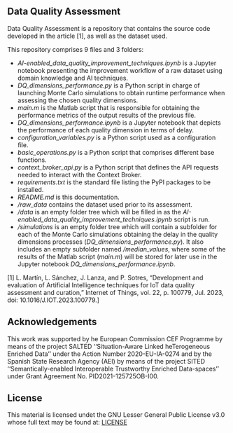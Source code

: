 ## Data Quality Assessment 
Data Quality Assessment is a repository that contains the source code developed in the article [1], as well as the dataset used.

This repository comprises 9 files and 3 folders:
- *AI-enabled_data_quality_improvement_techniques.ipynb* is a Jupyter notebook presenting the improvement workflow of a raw dataset using domain knowledge and AI techniques.
- *DQ_dimensions_performance.py* is a Python script in charge of launching Monte Carlo simulations to obtain runtime performance when assessing the chosen quality dimensions.
- *main.m* is the Matlab script that is responsible for obtaining the performance metrics of the output results of the previous file.
- *DQ_dimensions_performance.ipynb* is a Jupyter notebook that depicts the performance of each quality dimension in terms of delay.
- *configuration_variables.py* is a Python script used as a configuration file.
- *basic_operations.py* is a Python script that comprises different base functions.
- *context_broker_api.py* is a Python script that defines the API requests needed to interact with the Context Broker.
- *requirements.txt* is the standard file listing the PyPI packages to be installed.
- *README.md* is this documentation.
- */raw_data* contains the dataset used prior to its assessment.
- */data* is an empty folder tree which will be filled in as the *AI-enabled_data_quality_improvement_techniques.ipynb* script is run.
- */simulations* is an empty folder tree which will contain a subfolder for each of the Monte Carlo simulations obtaining the delay in the quality dimensions processes (*DQ_dimensions_performance.py*). It also includes an empty subfolder named */median_values*, where some of the results of the Matlab script (*main.m*) will be stored for later use in the Jupyter notebook *DQ_dimensions_performance.ipynb*.

[1] L. Martín, L. Sánchez, J. Lanza, and P. Sotres, “Development and evaluation of Artificial Intelligence techniques for IoT data quality assessment and curation,” Internet of Things, vol. 22, p. 100779, Jul. 2023, doi: 10.1016/J.IOT.2023.100779.]

## Acknowledgements

This work was supported by he European Commission CEF Programme by means of the project SALTED ‘‘Situation-Aware Linked heTerogeneous Enriched Data’’ under the Action Number 2020-EU-IA-0274 and by the Spanish State Research Agency (AEI) by means of the project SITED ‘‘Semantically-enabled Interoperable Trustworthy Enriched Data-spaces’’ under Grant Agreement No. PID2021-125725OB-I00.


## License
This material is licensed undet the GNU Lesser General Public License v3.0 whose full text may be found at: [LICENSE](https://github.com/lauramartingonzalezzz/DQAssessment/blob/4869be148134f43e93cc81ab0ef0cd1e9d769a82/LICENSE)

